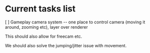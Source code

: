 # Current tasks list

[ ] Gameplay camera system -- one place to control camera (moving it around, zooming etc), layer over renderer

This should also allow for freecam etc.

We should also solve the jumping/jitter issue with movement.

